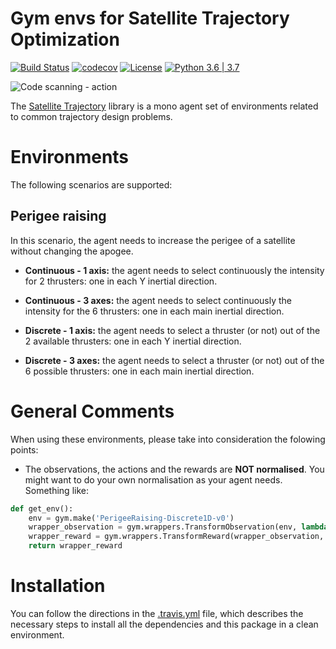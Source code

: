 # Gym envs for Satellite Trajectory Optimization

[![Build Status](https://travis-ci.com/zampanteymedio/gym-satellite-trajectory.svg?branch=master)](https://travis-ci.com/zampanteymedio/gym-satellite-trajectory)
[![codecov](https://codecov.io/gh/zampanteymedio/gym-satellite-trajectory/branch/master/graph/badge.svg)](https://codecov.io/gh/zampanteymedio/gym-satellite-trajectory)
[![License](https://img.shields.io/badge/License-Apache%202.0-blue.svg)](https://opensource.org/licenses/Apache-2.0)
[![Python 3.6&nbsp;|&nbsp;3.7](https://img.shields.io/badge/python-3.6&nbsp;|&nbsp;3.7-blue.svg)](https://www.python.org/downloads/release/python-360/)

![Code scanning - action](https://github.com/zampanteymedio/gym-satellite-trajectory/workflows/Code%20scanning%20-%20action/badge.svg?branch=master)

The [Satellite Trajectory](https://github.com/zampanteymedio/gym-satellite-trajectory) library is a mono agent
set of environments related to common trajectory design problems.

# Environments

The following scenarios are supported:

## Perigee raising

In this scenario, the agent needs to increase the perigee of a satellite without changing the apogee.

* __Continuous - 1 axis:__ the agent needs to select continuously the intensity for 2 thrusters: one in
each Y inertial direction.

* __Continuous - 3 axes:__ the agent needs to select continuously the intensity for the 6 thrusters: one
in each main inertial direction.

* __Discrete - 1 axis:__ the agent needs to select a thruster (or not) out of the 2 available thrusters:
one in each Y inertial direction.

* __Discrete - 3 axes:__ the agent needs to select a thruster (or not) out of the 6 possible thrusters:
one in each main inertial direction.

# General Comments
When using these environments, please take into consideration the folowing points:
- The observations, the actions and the rewards are __NOT normalised__. You might want to do your own
normalisation as your agent needs. Something like:
```python
def get_env():
    env = gym.make('PerigeeRaising-Discrete1D-v0')
    wrapper_observation = gym.wrappers.TransformObservation(env, lambda o: o / env.observation_space.high)
    wrapper_reward = gym.wrappers.TransformReward(wrapper_observation, lambda r: 1.e-5 * r)
    return wrapper_reward
```

# Installation

You can follow the directions in the [.travis.yml](.travis.yml) file, which describes the necessary steps
to install all the dependencies and this package in a clean environment.
